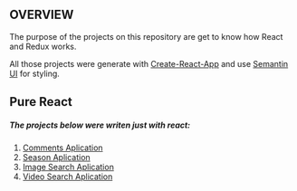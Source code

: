  ## OVERVIEW
 
 The purpose of the projects on this repository are get to know how React and Redux works.

 All those projects were generate with [Create-React-App](https://github.com/facebook/create-react-app) and use [Semantin UI](https://semantic-ui.com/) for styling.
 
 ## Pure React
 ##### The projects below were writen just with react:
 1. [Comments Aplication](https://github.com/AAMergulhao/React/tree/master/comments)
 2. [Season Aplication](https://github.com/AAMergulhao/React/tree/master/seasons)
 3. [Image Search Aplication](https://github.com/AAMergulhao/React/tree/master/pics)
 4. [Video Search Aplication](https://github.com/AAMergulhao/React/tree/master/vplayer)
 
